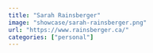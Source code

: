 ```yaml
---
title: "Sarah Rainsberger"
image: "showcase/sarah-rainsberger.png"
url: "https://www.rainsberger.ca/"
categories: ["personal"]
---
```

